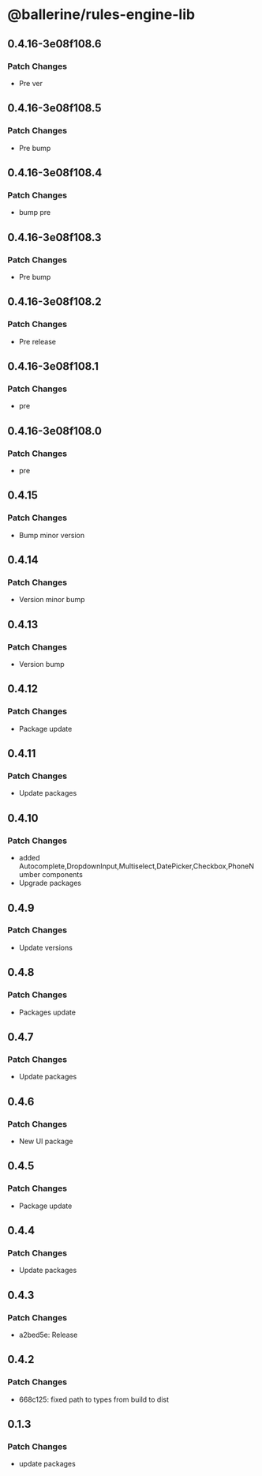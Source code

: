 # @ballerine/rules-engine-lib

## 0.4.16-3e08f108.6

### Patch Changes

- Pre ver

## 0.4.16-3e08f108.5

### Patch Changes

- Pre bump

## 0.4.16-3e08f108.4

### Patch Changes

- bump pre

## 0.4.16-3e08f108.3

### Patch Changes

- Pre bump

## 0.4.16-3e08f108.2

### Patch Changes

- Pre release

## 0.4.16-3e08f108.1

### Patch Changes

- pre

## 0.4.16-3e08f108.0

### Patch Changes

- pre

## 0.4.15

### Patch Changes

- Bump minor version

## 0.4.14

### Patch Changes

- Version minor bump

## 0.4.13

### Patch Changes

- Version bump

## 0.4.12

### Patch Changes

- Package update

## 0.4.11

### Patch Changes

- Update packages

## 0.4.10

### Patch Changes

- added Autocomplete,DropdownInput,Multiselect,DatePicker,Checkbox,PhoneNumber components
- Upgrade packages

## 0.4.9

### Patch Changes

- Update versions

## 0.4.8

### Patch Changes

- Packages update

## 0.4.7

### Patch Changes

- Update packages

## 0.4.6

### Patch Changes

- New UI package

## 0.4.5

### Patch Changes

- Package update

## 0.4.4

### Patch Changes

- Update packages

## 0.4.3

### Patch Changes

- a2bed5e: Release

## 0.4.2

### Patch Changes

- 668c125: fixed path to types from build to dist

## 0.1.3

### Patch Changes

- update packages
